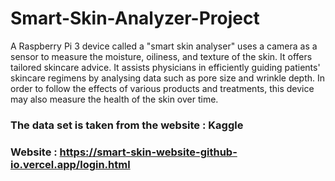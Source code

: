 # Smart-Skin-Analyzer-Project
A Raspberry Pi 3 device called a "smart skin analyser" uses a camera as a sensor to measure the moisture, oiliness, and texture of the skin. It offers tailored skincare advice. It assists physicians in efficiently guiding patients' skincare regimens by analysing data such as pore size and wrinkle depth. In order to follow the effects of various products and treatments, this device may also measure the health of the skin over time.

### The data set is taken from the website : <b>Kaggle</b>

### Website : https://smart-skin-website-github-io.vercel.app/login.html
